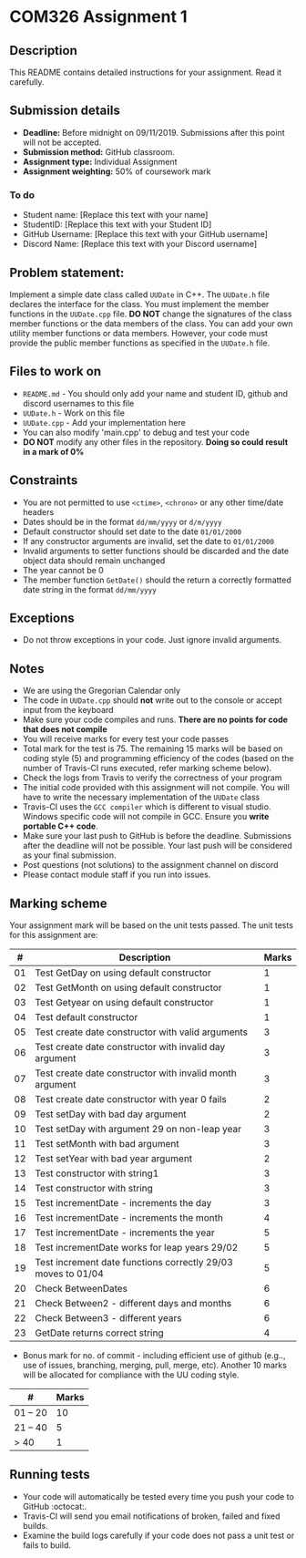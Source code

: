 
# COM326 Assignment 1
## Description
This README contains detailed instructions for your assignment. Read it carefully.

## Submission details
* __Deadline:__ Before midnight on 09/11/2019. Submissions after this point will not be accepted.
* __Submission method:__ GitHub classroom.
* __Assignment type:__ Individual Assignment
* __Assignment weighting:__ 50% of coursework mark

### To do
* Student name: [Replace this text with  your name]
* StudentID: [Replace this text with your Student ID]
* GitHub Username: [Replace this text  with your GitHub username]
* Discord Name: [Replace this text with your Discord username]

## Problem statement:
Implement a simple date class called `UUDate` in C++. The `UUDate.h` file declares the interface for the class. You must
implement the member functions in the `UUDate.cpp` file. __DO NOT__ change the signatures of the class member functions
or the data members of the class. You can add your own utility member functions or data members. However, your
code must provide the public member functions as specified in the `UUDate.h` file.

## Files to work on
* `README.md` - You should only add your name and student ID, github and discord usernames to this file
* `UUDate.h` - Work on this file
* `UUDate.cpp` - Add your implementation here
* You can also modify 'main.cpp' to debug and test your code
* __DO NOT__ modify any other files in the repository. __Doing so could result in a mark of 0%__

## Constraints
* You are not permitted to use `<ctime>`, `<chrono>` or any other time/date headers
* Dates should be in the format `dd/mm/yyyy` or `d/m/yyyy`
* Default constructor should set date to the date `01/01/2000`
* If any constructor arguments are invalid, set the date to `01/01/2000`
* Invalid arguments to setter functions should be discarded and the date object data should remain unchanged
* The year cannot be 0
* The member function `GetDate()` should the return a correctly formatted date string in the format `dd/mm/yyyy`

## Exceptions
* Do not throw exceptions in your code. Just ignore invalid arguments.

## Notes
* We are using the Gregorian Calendar only
* The code in `UUDate.cpp` should __not__ write out to the console or accept input from the keyboard
* Make sure your code compiles and runs. __There are no points for code that does not compile__
* You will receive marks for every test your code passes
* Total mark for the test is 75. The remaining 15 marks will be based on coding style (5) and programming efficiency of the codes (based on the number of Travis-CI runs executed, refer marking scheme below).
* Check the logs from Travis to verify the correctness of your program
* The initial code provided with this assignment will not compile. You will have to write the necessary implementation of the `UUDate` class
* Travis-CI uses the `GCC compiler` which is different to visual studio. Windows specific code will not compile in GCC. Ensure you __write portable C++ code__.
* Make sure your last push to GitHub is before the deadline. Submissions after the deadline will not be possible. Your last push will be considered as your final submission.
* Post questions (not solutions) to the assignment channel on discord
* Please contact module staff if you run into issues.

## Marking scheme
Your assignment mark will be based on the unit tests passed. The unit tests for this assignment are:

\# | Description | Marks
-- | ----------- | -----
01 | Test GetDay on using default constructor 				            | 1
02 | Test GetMonth on using default constructor 			            | 1
03 | Test Getyear on using default constructor 				            | 1
04 | Test default constructor 						                        | 1
05 | Test create date constructor with valid arguments 		        | 3
06 | Test create date constructor with invalid day argument 	    | 3
07 | Test create date constructor with invalid month argument 	  | 3
08 | Test create date constructor with year 0 fails 			        | 2
09 | Test setDay with bad day argument 					                  | 2
10 | Test setDay with argument 29 on non-leap year 			          | 3
11 | Test setMonth with bad argument 					                    | 3
12 | Test setYear with bad year argument 					                | 2
13 | Test constructor with string1						                    | 3
14 | Test constructor with string						                      | 3
15 | Test incrementDate - increments the day 				              | 3
16 | Test incrementDate - increments the month 				            | 4
17 | Test incrementDate - increments the year 				            | 5
18 | Test incrementDate works for leap years 29/02			          | 5
19 | Test increment date functions correctly 29/03 moves to 01/04 | 5
20 | Check BetweenDates 							                            | 6
21 | Check Between2 - different days and months 			            | 6
22 | Check Between3 - different years 					                  | 6
23 | GetDate returns correct string 					                    | 4

* Bonus mark for no. of commit - including efficient use of github (e.g.., use of issues, branching, merging, pull, merge, etc). Another 10 marks will be allocated for compliance with the UU coding style.

\# | Marks
------- | -----
01 – 20 | 10
21 – 40 | 5
\> 40	  | 1

## Running tests
* Your code will automatically be tested every time you push your code to GitHub :octocat:.
* Travis-CI will send you email notifications of broken, failed and fixed builds.
* Examine the build logs carefully if your code does not pass a unit test or fails to build.
